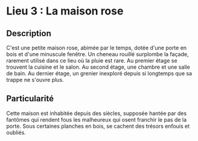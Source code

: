 # Lieu 3 : La maison rose
## Description

C'est une petite maison rose, abimée par le temps, dotée d'une porte en bois et d'une minuscule fenêtre. Un cheneau rouillé surplombe la façade, rarement utilisé dans ce lieu où la pluie est rare. Au premier étage se trouvent la cuisine et le salon. Au second étage, une chambre et une salle de bain. Au dernier étage, un grenier inexploré depuis si longtemps que sa trappe ne s'ouvre plus.

## Particularité

Cette maison est inhabitée depuis des siècles, supposée hantée par des fantômes qui rendent fous les malheureux qui osent franchir le pas de la porte. Sous certaines planches en bois, se cachent des trésors enfouis et oubliés. 

